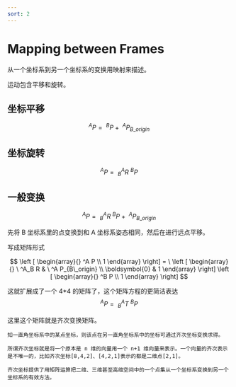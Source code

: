 ```yaml
---
sort: 2
---
```

# Mapping between Frames

从一个坐标系到另一个坐标系的变换用映射来描述。

运动包含平移和旋转。

## 坐标平移

$$
^A P  =  \ ^B P + \ ^A P_{B\_origin} 
$$

## 坐标旋转

$$
^A P  = \ ^A_B R \ ^B P 
$$


## 一般变换


$$
^A P  =  \ ^A_B R \ ^B P  + \ ^A P_{B\_origin} 
$$

先将 B 坐标系里的点变换到和 A 坐标系姿态相同，然后在进行远点平移。

写成矩阵形式

$$
\left [ 
    \begin{array}{}
        ^A P \\
        1        
    \end{array}    
\right] = \ 
\left [ 
    \begin{array}{}
        \ ^A_B R & \ ^A P_{B\_origin}  \\
        \boldsymbol{0}   & 1      
    \end{array}    
\right]
\left [ 
    \begin{array}{}
        ^B P \\
        1        
    \end{array}    
\right] 
$$

这就扩展成了一个 4*4 的矩阵了，这个矩阵方程的更简洁表达 $$ ^A P  = \ ^A_B T \ ^B P $$

这里这个矩阵就是齐次变换矩阵。

```note
知一直角坐标系中的某点坐标，则该点在另一直角坐标系中的坐标可通过齐次坐标变换求得。

所谓齐次坐标就是将一个原本是 n 维的向量用一个 n+1 维向量来表示。一个向量的齐次表示是不唯一的，比如齐次坐标[8,4,2]、[4,2,1]表示的都是二维点[2,1]。

齐次坐标提供了用矩阵运算把二维、三维甚至高维空间中的一个点集从一个坐标系变换到另一个坐标系的有效方法。
```


